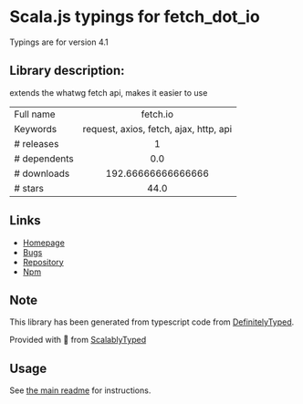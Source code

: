 
# Scala.js typings for fetch_dot_io

Typings are for version 4.1

## Library description:
extends the whatwg fetch api, makes it easier to use

|                    |                 |
| ------------------ | :-------------: |
| Full name          | fetch.io |
| Keywords           | request, axios, fetch, ajax, http, api |
| # releases         | 1 |
| # dependents       | 0.0 |
| # downloads        | 192.66666666666666 |
| # stars            | 44.0 |

## Links
- [Homepage](https://github.com/haoxins/fetch.io#readme)
- [Bugs](https://github.com/haoxins/fetch.io/issues)
- [Repository](https://github.com/haoxins/fetch.io)
- [Npm](https://www.npmjs.com/package/fetch.io)
    


## Note
This library has been generated from typescript code from [DefinitelyTyped](https://definitelytyped.org).

Provided with :purple_heart: from [ScalablyTyped](https://github.com/oyvindberg/ScalablyTyped)

## Usage
See [the main readme](../../readme.md) for instructions.


